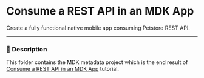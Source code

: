 # Consume a REST API in an MDK App
Create a fully functional native mobile app consuming Petstore REST API.

***
### 📌 Description

This folder contains the MDK metadata project which is the end result of [Consume a REST API in an MDK App](https://developers.sap.com/tutorials/cp-mobile-dev-kit-rest-api.html) tutorial.
